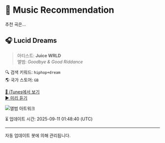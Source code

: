 
# 🎵 Music Recommendation

추천 곡은...

## 🎧 Lucid Dreams  
> 아티스트: **Juice WRLD**  
> 앨범: _Goodbye & Good Riddance_  

🔍 검색 키워드: `hiphop+dream`  
🌎 국가 스토어: `GB`

[🔗 iTunes에서 보기](https://music.apple.com/gb/album/lucid-dreams/1407165109?i=1407165118&uo=4)  
[▶️ 미리 듣기](https://audio-ssl.itunes.apple.com/itunes-assets/AudioPreview221/v4/bb/f1/49/bbf1496d-4251-9547-6ceb-742be0c4f3f7/mzaf_13322451697761648233.plus.aac.p.m4a)

![앨범 아트워크](https://is1-ssl.mzstatic.com/image/thumb/Music122/v4/e4/ca/3a/e4ca3a6c-b144-15db-5fdc-62ec22c9b813/18UMGIM30624.rgb.jpg/100x100bb.jpg)

⏳ 업데이트 시간: 2025-09-11 01:48:40 (UTC)

---
자동 업데이트 봇에 의해 관리됩니다.
